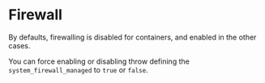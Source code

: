 Firewall
========

By defaults, firewalling is disabled for containers, and enabled in the
other cases.

You can force enabling or disabling throw defining the `system_firewall_managed`
to `true` or `false`.
